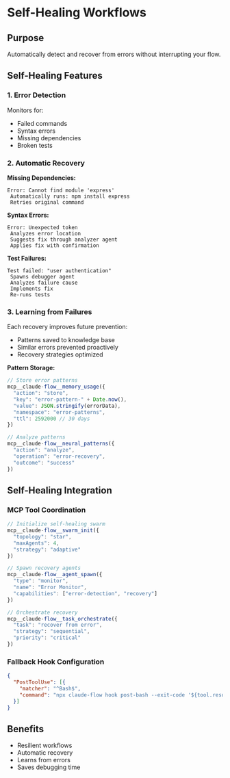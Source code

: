# Self-Healing Workflows

## Purpose
Automatically detect and recover from errors without interrupting your flow.

## Self-Healing Features

### 1. Error Detection
Monitors for:
- Failed commands
- Syntax errors
- Missing dependencies
- Broken tests

### 2. Automatic Recovery

**Missing Dependencies:**
```
Error: Cannot find module 'express'
 Automatically runs: npm install express
 Retries original command
```

**Syntax Errors:**
```
Error: Unexpected token
 Analyzes error location
 Suggests fix through analyzer agent
 Applies fix with confirmation
```

**Test Failures:**
```
Test failed: "user authentication"
 Spawns debugger agent
 Analyzes failure cause
 Implements fix
 Re-runs tests
```

### 3. Learning from Failures
Each recovery improves future prevention:
- Patterns saved to knowledge base
- Similar errors prevented proactively
- Recovery strategies optimized

**Pattern Storage:**
```javascript
// Store error patterns
mcp__claude-flow__memory_usage({
  "action": "store",
  "key": "error-pattern-" + Date.now(),
  "value": JSON.stringify(errorData),
  "namespace": "error-patterns",
  "ttl": 2592000 // 30 days
})

// Analyze patterns
mcp__claude-flow__neural_patterns({
  "action": "analyze",
  "operation": "error-recovery",
  "outcome": "success"
})
```

## Self-Healing Integration

### MCP Tool Coordination
```javascript
// Initialize self-healing swarm
mcp__claude-flow__swarm_init({
  "topology": "star",
  "maxAgents": 4,
  "strategy": "adaptive"
})

// Spawn recovery agents
mcp__claude-flow__agent_spawn({
  "type": "monitor",
  "name": "Error Monitor",
  "capabilities": ["error-detection", "recovery"]
})

// Orchestrate recovery
mcp__claude-flow__task_orchestrate({
  "task": "recover from error",
  "strategy": "sequential",
  "priority": "critical"
})
```

### Fallback Hook Configuration
```json
{
  "PostToolUse": [{
    "matcher": "^Bash$",
    "command": "npx claude-flow hook post-bash --exit-code '${tool.result.exitCode}' --auto-recover"
  }]
}
```

## Benefits
-  Resilient workflows
-  Automatic recovery
-  Learns from errors
-  Saves debugging time